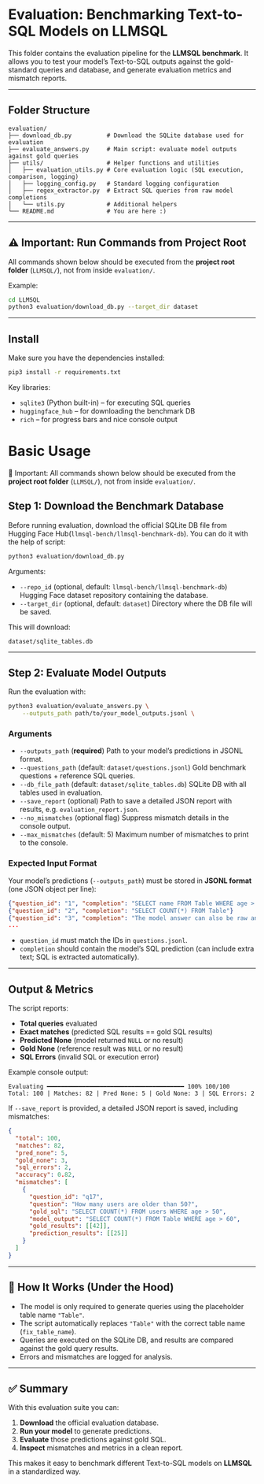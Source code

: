 

# Evaluation: Benchmarking Text-to-SQL Models on LLMSQL

This folder contains the evaluation pipeline for the **LLMSQL benchmark**.
It allows you to test your model’s Text-to-SQL outputs against the gold-standard queries and database, and generate evaluation metrics and mismatch reports.

---

## Folder Structure

```
evaluation/
├── download_db.py          # Download the SQLite database used for evaluation
├── evaluate_answers.py     # Main script: evaluate model outputs against gold queries
├── utils/                  # Helper functions and utilities
│   ├── evaluation_utils.py # Core evaluation logic (SQL execution, comparison, logging)
│   ├── logging_config.py   # Standard logging configuration
│   ├── regex_extractor.py  # Extract SQL queries from raw model completions
│   └── utils.py            # Additional helpers
└── README.md               # You are here :)
```

---


## ⚠️ Important: Run Commands from Project Root

All commands shown below should be executed from the **project root folder** (`LLMSQL/`), not from inside `evaluation/`.

Example:

```bash
cd LLMSQL
python3 evaluation/download_db.py --target_dir dataset
```

---

## Install

Make sure you have the dependencies installed:

```bash
pip3 install -r requirements.txt
```

Key libraries:

* `sqlite3` (Python built-in) – for executing SQL queries
* `huggingface_hub` – for downloading the benchmark DB
* `rich` – for progress bars and nice console output

# Basic Usage

🚨 Important: All commands shown below should be executed from the **project root folder** (`LLMSQL/`), not from inside `evaluation/`.

## Step 1: Download the Benchmark Database

Before running evaluation, download the official SQLite DB file from Hugging Face Hub(`llmsql-bench/llmsql-benchmark-db`). You can do it with the help of script:

```bash
python3 evaluation/download_db.py
```

Arguments:

* `--repo_id` (optional, default: `llmsql-bench/llmsql-benchmark-db`)
  Hugging Face dataset repository containing the database.
* `--target_dir` (optional, default: `dataset`)
  Directory where the DB file will be saved.

This will download:

```
dataset/sqlite_tables.db
```

---

## Step 2: Evaluate Model Outputs

Run the evaluation with:

```bash
python3 evaluation/evaluate_answers.py \
    --outputs_path path/to/your_model_outputs.jsonl \
```

### Arguments

* `--outputs_path` (**required**)
  Path to your model’s predictions in JSONL format.
* `--questions_path` (default: `dataset/questions.jsonl`)
  Gold benchmark questions + reference SQL queries.
* `--db_file_path` (default: `dataset/sqlite_tables.db`)
  SQLite DB with all tables used in evaluation.
* `--save_report` (optional)
  Path to save a detailed JSON report with results, e.g. `evaluation_report.json`.
* `--no_mismatches` (optional flag)
  Suppress mismatch details in the console output.
* `--max_mismatches` (default: 5)
  Maximum number of mismatches to print to the console.


### Expected Input Format

Your model’s predictions (`--outputs_path`) must be stored in **JSONL format** (one JSON object per line):

```json
{"question_id": "1", "completion": "SELECT name FROM Table WHERE age > 30"}
{"question_id": "2", "completion": "SELECT COUNT(*) FROM Table"}
{"question_id": "3", "completion": "The model answer can also be raw and unstructured: SELECT smth FROM smt"}
...
```

* `question_id` must match the IDs in `questions.jsonl`.
* `completion` should contain the model’s SQL prediction (can include extra text; SQL is extracted automatically).

---

## Output & Metrics

The script reports:

* **Total queries** evaluated
* **Exact matches** (predicted SQL results == gold SQL results)
* **Predicted None** (model returned `NULL` or no result)
* **Gold None** (reference result was `NULL` or no result)
* **SQL Errors** (invalid SQL or execution error)

Example console output:

```
Evaluating ━━━━━━━━━━━━━━━━━━━━━━━━━━━━━━━━━━━━━━━ 100% 100/100
Total: 100 | Matches: 82 | Pred None: 5 | Gold None: 3 | SQL Errors: 2
```

If `--save_report` is provided, a detailed JSON report is saved, including mismatches:

```json
{
  "total": 100,
  "matches": 82,
  "pred_none": 5,
  "gold_none": 3,
  "sql_errors": 2,
  "accuracy": 0.82,
  "mismatches": [
    {
      "question_id": "q17",
      "question": "How many users are older than 50?",
      "gold_sql": "SELECT COUNT(*) FROM users WHERE age > 50",
      "model_output": "SELECT COUNT(*) FROM Table WHERE age > 60",
      "gold_results": [[42]],
      "prediction_results": [[25]]
    }
  ]
}
```

---

## 🧠 How It Works (Under the Hood)

* The model is only required to generate queries using the placeholder table name `"Table"`.
* The script automatically replaces `"Table"` with the correct table name (`fix_table_name`).
* Queries are executed on the SQLite DB, and results are compared against the gold query results.
* Errors and mismatches are logged for analysis.

---

## ✅ Summary

With this evaluation suite you can:

1. **Download** the official evaluation database.
2. **Run your model** to generate predictions.
3. **Evaluate** those predictions against gold SQL.
4. **Inspect** mismatches and metrics in a clean report.

This makes it easy to benchmark different Text-to-SQL models on **LLMSQL** in a standardized way.
